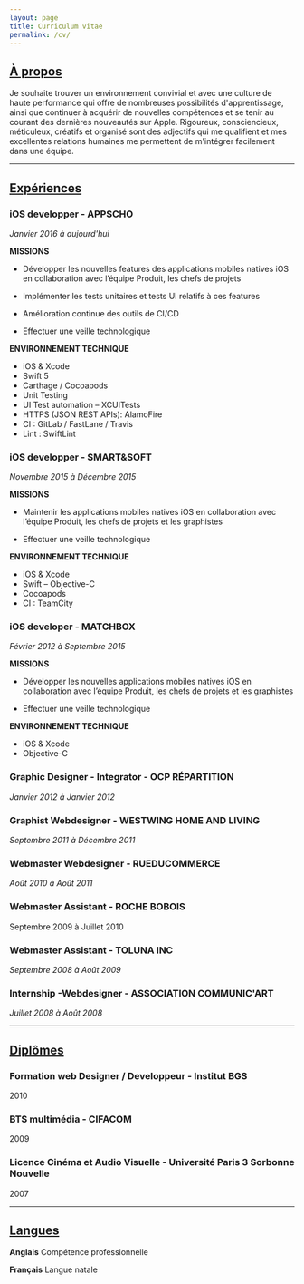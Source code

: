 ```yaml
---
layout: page
title: Curriculum vitae
permalink: /cv/
---
```


## <u>À propos</u>

Je souhaite trouver un environnement convivial et avec une culture de haute performance qui offre de nombreuses possibilités d'apprentissage, ainsi que continuer à acquérir de nouvelles compétences et se tenir au courant des dernières nouveautés sur Apple. Rigoureux, consciencieux, méticuleux, créatifs et organisé sont des adjectifs qui me qualifient et mes excellentes relations humaines me permettent de m'intégrer facilement dans une équipe.

---

## <u>Expériences</u>

### **iOS developper** - APPSCHO

*Janvier 2016 à aujourd'hui*

**MISSIONS**

- Développer les nouvelles features des applications mobiles natives iOS en collaboration avec l’équipe Produit, les chefs de projets

- Implémenter les tests unitaires et tests UI relatifs à ces features
- Amélioration continue des outils de CI/CD
- Effectuer une veille technologique

**ENVIRONNEMENT TECHNIQUE**

- iOS & Xcode
- Swift 5
- Carthage / Cocoapods
- Unit Testing
- UI Test automation – XCUITests
- HTTPS (JSON REST APIs): AlamoFire
- CI : GitLab / FastLane / Travis
- Lint : SwiftLint



### **iOS developper** - SMART&SOFT

*Novembre 2015 à Décembre 2015*

**MISSIONS**

- Maintenir les applications mobiles natives iOS en collaboration avec l’équipe Produit, les chefs de projets et les graphistes

- Effectuer une veille technologique

**ENVIRONNEMENT TECHNIQUE**

- iOS & Xcode
- Swift – Objective-C
- Cocoapods
- CI : TeamCity



### **iOS developer** - MATCHBOX

*Février 2012 à Septembre 2015*

**MISSIONS**

- Développer les nouvelles applications mobiles natives iOS en collaboration avec l’équipe Produit, les chefs de projets et les graphistes

- Effectuer une veille technologique

**ENVIRONNEMENT TECHNIQUE**

- iOS & Xcode
- Objective-C



### **Graphic Designer - Integrator** - OCP RÉPARTITION

*Janvier 2012 à Janvier 2012*



### **Graphist Webdesigner** - WESTWING HOME AND LIVING

*Septembre 2011 à Décembre 2011*



### **Webmaster Webdesigner** - RUEDUCOMMERCE

*Août 2010 à Août 2011*



### **Webmaster Assistant** - ROCHE BOBOIS

Septembre 2009 à Juillet 2010



### **Webmaster Assistant** - TOLUNA INC

*Septembre 2008 à Août 2009*



### **Internship -Webdesigner** - ASSOCIATION COMMUNIC'ART

*Juillet 2008 à Août 2008*

***

## <u>Diplômes</u>

### **Formation web Designer / Developpeur** - Institut BGS

2010

### **BTS multimédia** - CIFACOM

2009

### **Licence Cinéma et Audio Visuelle** - Université Paris 3 Sorbonne Nouvelle

2007

***

## <u>Langues</u>

**Anglais** Compétence professionnelle

**Français** Langue natale
